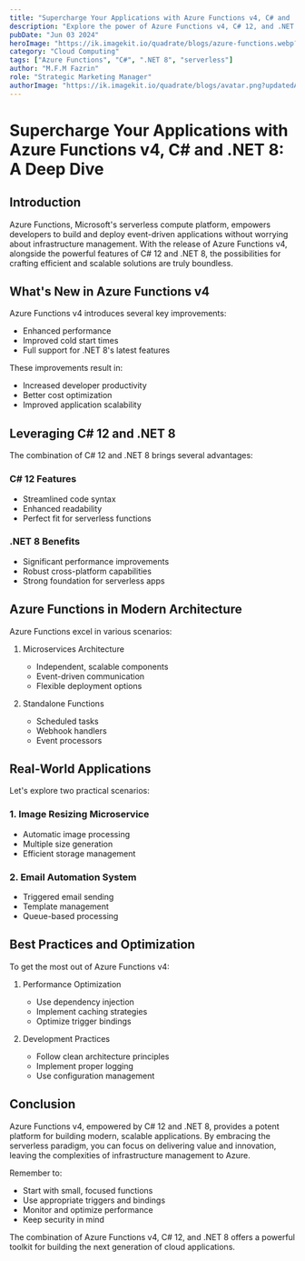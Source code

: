 ```yaml
---
title: "Supercharge Your Applications with Azure Functions v4, C# and .NET 8: A Deep Dive"
description: "Explore the power of Azure Functions v4, C# 12, and .NET 8 for building efficient and scalable serverless applications"
pubDate: "Jun 03 2024"
heroImage: "https://ik.imagekit.io/quadrate/blogs/azure-functions.webp?updatedAt=1732702078841"
category: "Cloud Computing"
tags: ["Azure Functions", "C#", ".NET 8", "serverless"]
author: "M.F.M Fazrin"
role: "Strategic Marketing Manager"
authorImage: "https://ik.imagekit.io/quadrate/blogs/avatar.png?updatedAt=1732702078949"
---
```


# Supercharge Your Applications with Azure Functions v4, C# and .NET 8: A Deep Dive

## Introduction

Azure Functions, Microsoft's serverless compute platform, empowers developers to build and deploy event-driven applications without worrying about infrastructure management. With the release of Azure Functions v4, alongside the powerful features of C# 12 and .NET 8, the possibilities for crafting efficient and scalable solutions are truly boundless.

## What's New in Azure Functions v4

Azure Functions v4 introduces several key improvements:

- Enhanced performance
- Improved cold start times
- Full support for .NET 8's latest features

These improvements result in:
- Increased developer productivity
- Better cost optimization
- Improved application scalability

## Leveraging C# 12 and .NET 8

The combination of C# 12 and .NET 8 brings several advantages:

### C# 12 Features
- Streamlined code syntax
- Enhanced readability
- Perfect fit for serverless functions

### .NET 8 Benefits
- Significant performance improvements
- Robust cross-platform capabilities
- Strong foundation for serverless apps

## Azure Functions in Modern Architecture

Azure Functions excel in various scenarios:

1. Microservices Architecture
   - Independent, scalable components
   - Event-driven communication
   - Flexible deployment options

2. Standalone Functions
   - Scheduled tasks
   - Webhook handlers
   - Event processors

## Real-World Applications

Let's explore two practical scenarios:

### 1. Image Resizing Microservice
- Automatic image processing
- Multiple size generation
- Efficient storage management

### 2. Email Automation System
- Triggered email sending
- Template management
- Queue-based processing

## Best Practices and Optimization

To get the most out of Azure Functions v4:

1. Performance Optimization
   - Use dependency injection
   - Implement caching strategies
   - Optimize trigger bindings

2. Development Practices
   - Follow clean architecture principles
   - Implement proper logging
   - Use configuration management

## Conclusion

Azure Functions v4, empowered by C# 12 and .NET 8, provides a potent platform for building modern, scalable applications. By embracing the serverless paradigm, you can focus on delivering value and innovation, leaving the complexities of infrastructure management to Azure.

Remember to:
- Start with small, focused functions
- Use appropriate triggers and bindings
- Monitor and optimize performance
- Keep security in mind

The combination of Azure Functions v4, C# 12, and .NET 8 offers a powerful toolkit for building the next generation of cloud applications.
